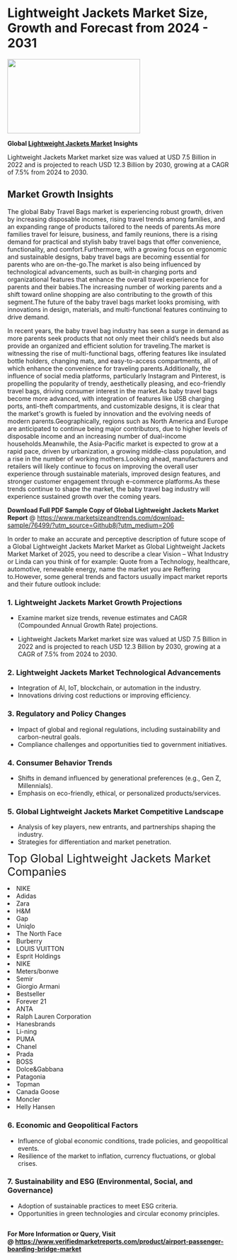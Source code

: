 <H1>Lightweight Jackets Market Size, Growth and Forecast from 2024 - 2031</H1><img class="aligncenter size-medium wp-image-584254" src="https://thirdeyenews.in/wp-content/uploads/2024/09/Global-Market-Research-300x168.jpeg" alt="" width="300" height="168" /><p><strong>Global&nbsp;<a href="https://www.marketsizeandtrends.com/download-sample/76499/?utm_source=Github8j?utm_medium=206">Lightweight Jackets Market</a> Insights</strong></p><p>Lightweight Jackets Market market size was valued at USD 7.5 Billion in 2022 and is projected to reach USD 12.3 Billion by 2030, growing at a CAGR of 7.5% from 2024 to 2030.</p><p><h2>Market Growth Insights</h2> <p>The global Baby Travel Bags market is experiencing robust growth, driven by increasing disposable incomes, rising travel trends among families, and an expanding range of products tailored to the needs of parents.As more families travel for leisure, business, and family reunions, there is a rising demand for practical and stylish baby travel bags that offer convenience, functionality, and comfort.Furthermore, with a growing focus on ergonomic and sustainable designs, baby travel bags are becoming essential for parents who are on-the-go.The market is also being influenced by technological advancements, such as built-in charging ports and organizational features that enhance the overall travel experience for parents and their babies.The increasing number of working parents and a shift toward online shopping are also contributing to the growth of this segment.The future of the baby travel bags market looks promising, with innovations in design, materials, and multi-functional features continuing to drive demand.</p> <p>In recent years, the baby travel bag industry has seen a surge in demand as more parents seek products that not only meet their child’s needs but also provide an organized and efficient solution for traveling.The market is witnessing the rise of multi-functional bags, offering features like insulated bottle holders, changing mats, and easy-to-access compartments, all of which enhance the convenience for traveling parents.Additionally, the influence of social media platforms, particularly Instagram and Pinterest, is propelling the popularity of trendy, aesthetically pleasing, and eco-friendly travel bags, driving consumer interest in the market.As baby travel bags become more advanced, with integration of features like USB charging ports, anti-theft compartments, and customizable designs, it is clear that the market's growth is fueled by innovation and the evolving needs of modern parents.Geographically, regions such as North America and Europe are anticipated to continue being major contributors, due to higher levels of disposable income and an increasing number of dual-income households.Meanwhile, the Asia-Pacific market is expected to grow at a rapid pace, driven by urbanization, a growing middle-class population, and a rise in the number of working mothers.Looking ahead, manufacturers and retailers will likely continue to focus on improving the overall user experience through sustainable materials, improved design features, and stronger customer engagement through e-commerce platforms.As these trends continue to shape the market, the baby travel bag industry will experience sustained growth over the coming years.</p> <p><span class=""><strong>Download Full PDF Sample Copy of Global Lightweight Jackets Market Report</strong> @ <a href="https://www.marketsizeandtrends.com/download-sample/76499/?utm_source=Github8j?utm_medium=206" target="_blank">https://www.marketsizeandtrends.com/download-sample/76499/?utm_source=Github8j?utm_medium=206</a></span></p><p>In order to make an accurate and perceptive description of future scope of a Global&nbsp;Lightweight Jackets Market Market as Global&nbsp;Lightweight Jackets Market Market of 2025, you need to describe a clear Vision &ndash; What Industry or Linda can you think of for example: Quote from a Technology, healthcare, automotive, renewable energy, name the market you are Reffering to.However, some general trends and factors usually impact market reports and their future outlook include:</p><h3>1.&nbsp;<strong>Lightweight Jackets Market Growth Projections</strong></h3><ul><li>Examine market size trends, revenue estimates and CAGR (Compounded Annual Growth Rate) projections.</li><li><p>Lightweight Jackets Market market size was valued at USD 7.5 Billion in 2022 and is projected to reach USD 12.3 Billion by 2030, growing at a CAGR of 7.5% from 2024 to 2030.</p></li></ul><h3>2.&nbsp;<strong>Lightweight Jackets Market Technological Advancements</strong></h3><ul><li>Integration of AI, IoT, blockchain, or automation in the industry.</li><li>Innovations driving cost reductions or improving efficiency.</li></ul><h3>3.&nbsp;<strong>Regulatory and Policy Changes</strong></h3><ul><li>Impact of global and regional regulations, including sustainability and carbon-neutral goals.</li><li>Compliance challenges and opportunities tied to government initiatives.</li></ul><h3>4.&nbsp;<strong>Consumer Behavior Trends</strong></h3><ul><li>Shifts in demand influenced by generational preferences (e.g., Gen Z, Millennials).</li><li>Emphasis on eco-friendly, ethical, or personalized products/services.</li></ul><h3>5.&nbsp;<strong>Global Lightweight Jackets Market Competitive Landscape</strong></h3><ul><li>Analysis of key players, new entrants, and partnerships shaping the industry.</li><li>Strategies for differentiation and market penetration.</li></ul><p data-pm-slice="1 1 []"><span style="color: inherit; font-family: inherit; font-size: 25px;">Top Global Lightweight Jackets Market Companies</span></p><div class="" data-test-id=""><p><li>NIKE</li><li> Adidas</li><li> Zara</li><li> H&M</li><li> Gap</li><li> Uniqlo</li><li> The North Face</li><li> Burberry</li><li> LOUIS VUITTON</li><li> Esprit Holdings</li><li> NIKE</li><li> Meters/bonwe</li><li> Semir</li><li> Giorgio Armani</li><li> Bestseller</li><li> Forever 21</li><li> ANTA</li><li> Ralph Lauren Corporation</li><li> Hanesbrands</li><li> Li-ning</li><li> PUMA</li><li> Chanel</li><li> Prada</li><li> BOSS</li><li> Dolce&Gabbana</li><li> Patagonia</li><li> Topman</li><li> Canada Goose</li><li> Moncler</li><li> Helly Hansen</li></p></div><h3>6.&nbsp;<strong>Economic and Geopolitical Factors</strong></h3><ul><li>Influence of global economic conditions, trade policies, and geopolitical events.</li><li>Resilience of the market to inflation, currency fluctuations, or global crises.</li></ul><h3>7.&nbsp;<strong>Sustainability and ESG (Environmental, Social, and Governance)</strong></h3><ul><li>Adoption of sustainable practices to meet ESG criteria.</li><li>Opportunities in green technologies and circular economy principles.</li></ul><h2><strong style="font-size: 14px;">For More Information or Query, Visit @&nbsp;</strong><a style="background-color: #ffffff; font-size: 14px;" href="https://www.marketsizeandtrends.com/report/lightweight-jackets-market/" target="_blank">https://www.verifiedmarketreports.com/product/airport-passenger-boarding-bridge-market</a></h2>